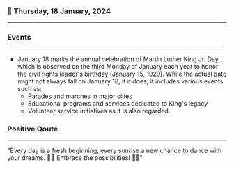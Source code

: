 ### 📅 Thursday, 18 January, 2024
------
### Events
------
- January 18 marks the annual celebration of Martin Luther King Jr. Day, which is observed on the third Monday of January each year to honor the civil rights leader's birthday (January 15, 1929). While the actual date might not always fall on January 18, if it does, it includes various events such as:
    - Parades and marches in major cities
    - Educational programs and services dedicated to King's legacy
    - Volunteer service initiatives as it is also regarded
### Positive Qoute
------
"Every day is a fresh beginning, every sunrise a new chance to dance with your dreams. 💫🌅 Embrace the possibilities! 🌼✨"
